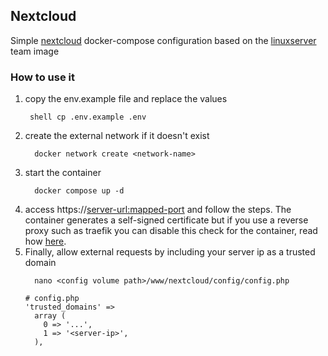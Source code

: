 ## Nextcloud
Simple [nextcloud](https://nextcloud.com/) docker-compose configuration based on the [linuxserver](https://docs.linuxserver.io/images/docker-nextcloud) team image

### How to use it
1. copy the env.example file and replace the values 
   ```shell
    shell cp .env.example .env
   ```
2. create the external network if it doesn't exist
    ```shell
      docker network create <network-name>
    ```
3. start the container
   ```shell
     docker compose up -d
   ```
4. access https://<server-url:mapped-port> and follow the steps. The container 
generates a self-signed certificate but if you use a reverse proxy such as traefik you
can disable this check for the container, read how [here](https://docs.linuxserver.io/faq#strict-proxy).
5. Finally, allow external requests by including your server ip as a trusted domain
    ```shell
      nano <config volume path>/www/nextcloud/config/config.php
    ```
    ```shell
    # config.php
    'trusted_domains' =>
      array (
        0 => '...',
        1 => '<server-ip>',
      ),
    ```
